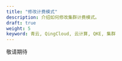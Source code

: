 ```yaml
---
title: "修改计费模式"
description: 介绍如何修改集群计费模式。
draft: true
weight: 5
keyword: 青云, QingCloud, 云计算, QKE, 集群
---
```


敬请期待
